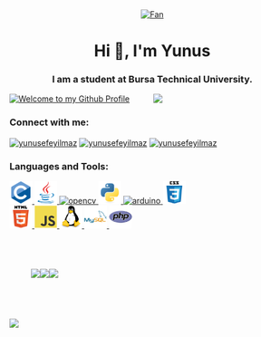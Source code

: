 <div align="center">
<a href="https://github.com/yunusefeyilmaz" target="blank"><img src="https://github.com/fnky/fnky/raw/fnky/img/fan-1.gif" alt="Fan" align="center"></a>
</div>

<h1 align="center">Hi 👋, I'm Yunus</h1>
<h3 align="center">I am a student at Bursa Technical University.</h3>
<a href="https://github.com/yunusefeyilmaz" target="blank"><img src="https://github.com/BrunnerLivio/brunnerlivio/blob/master/images/welcome.png?raw=true" style="max-width: 100%;" alt="Welcome to my Github Profile" /></a>
<a href="https://github.com/yunusefeyilmaz"> <img src="https://i.giphy.com/ue5ZwFCaxy64M.webp" width="250" align="right" /></a>
<h3 align="left">Connect with me:</h3>

<p align="left">
<a href="https://linkedin.com/in/yunusefeyilmaz" target="blank"><img align="center" src="https://raw.githubusercontent.com/rahuldkjain/github-profile-readme-generator/master/src/images/icons/Social/linked-in-alt.svg" alt="yunusefeyilmaz" height="30" width="40" /></a>
<a href="https://www.hackerrank.com/yunusefeyilmaz" target="blank"><img align="center" src="https://raw.githubusercontent.com/rahuldkjain/github-profile-readme-generator/master/src/images/icons/Social/hackerrank.svg" alt="yunusefeyilmaz" height="30" width="40" /></a>
<a href="https://www.leetcode.com/yunusefeyilmaz" target="blank"><img align="center" src="https://raw.githubusercontent.com/rahuldkjain/github-profile-readme-generator/master/src/images/icons/Social/leet-code.svg" alt="yunusefeyilmaz" height="30" width="40" /></a>
</p>

<h3 align="left">Languages and Tools:</h3>

<p align="left"> <a href="https://www.cprogramming.com/" target="_blank" rel="noreferrer"> <img src="https://raw.githubusercontent.com/devicons/devicon/master/icons/c/c-original.svg" alt="c" width="40" height="40"/> </a> <a href="https://www.java.com" target="_blank" rel="noreferrer"> <img src="https://raw.githubusercontent.com/devicons/devicon/master/icons/java/java-original.svg" alt="java" width="40" height="40"/> </a> <a href="https://opencv.org/" target="_blank" rel="noreferrer"> <img src="https://www.vectorlogo.zone/logos/opencv/opencv-icon.svg" alt="opencv" width="40" height="40"/> </a> <a href="https://www.python.org" target="_blank" rel="noreferrer"> <img src="https://raw.githubusercontent.com/devicons/devicon/master/icons/python/python-original.svg" alt="python" width="40" height="40"/> </a><a href="https://www.arduino.cc/" target="_blank" rel="noreferrer"> <img src="https://cdn.worldvectorlogo.com/logos/arduino-1.svg" alt="arduino" width="40" height="40"/> </a> <a href="https://www.w3schools.com/css/" target="_blank" rel="noreferrer"> <img src="https://raw.githubusercontent.com/devicons/devicon/master/icons/css3/css3-original-wordmark.svg" alt="css3" width="40" height="40"/> </a><br> <a href="https://www.w3.org/html/" target="_blank" rel="noreferrer"> <img src="https://raw.githubusercontent.com/devicons/devicon/master/icons/html5/html5-original-wordmark.svg" alt="html5" width="40" height="40"/> </a> <a href="https://developer.mozilla.org/en-US/docs/Web/JavaScript" target="_blank" rel="noreferrer"> <img src="https://raw.githubusercontent.com/devicons/devicon/master/icons/javascript/javascript-original.svg" alt="javascript" width="40" height="40"/> </a> <a href="https://www.linux.org/" target="_blank" rel="noreferrer"> <img src="https://raw.githubusercontent.com/devicons/devicon/master/icons/linux/linux-original.svg" alt="linux" width="40" height="40"/> </a> <a href="https://www.mysql.com/" target="_blank" rel="noreferrer"> <img src="https://raw.githubusercontent.com/devicons/devicon/master/icons/mysql/mysql-original-wordmark.svg" alt="mysql" width="40" height="40"/> </a> <a href="https://www.php.net" target="_blank" rel="noreferrer"> <img src="https://raw.githubusercontent.com/devicons/devicon/master/icons/php/php-original.svg" alt="php" width="40" height="40"/> </a>  
</p>
<br>
<div style="display:flex;padding: 25px 25px 25px 25px;margin:13px" align='middle'>
<a href="https://git.io/streak-stats"><img src="https://github-readme-stats.vercel.app/api/top-langs/?username=yunusefeyilmaz&layout=compact&card_width=300&theme=dark" width="250px" /> </a>
<a href="https://git.io/streak-stats"><img src="http://github-readme-streak-stats.herokuapp.com?user=yunusefeyilmaz&theme=highcontrast&hide_border=true&card_width=300" width="250px" /> </a>
<a href="https://github.com/yunusefeyilmaz"> <img src="https://github-readme-stats.vercel.app/api?username=yunusefeyilmaz&theme=dark&show_icons=true&card_width=300" width="250px"/></a>
</div>
<br>

![](https://komarev.com/ghpvc/?username=yunusefeyilmaz&style=flat&color=313131&label=views)
